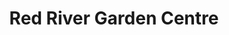 ---
title: "Red River Garden Centre"
url: /castlederg/red-river-garden-centre/
shop: garden centre
---